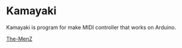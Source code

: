 # Kamayaki
Kamayaki is program for make MIDI controller that works on Arduino.

[The-MenZ](http://www.the-menz.com)